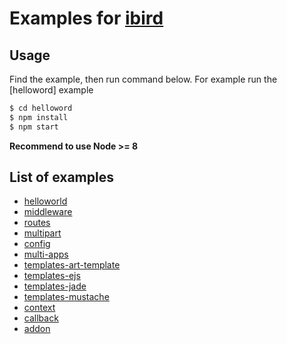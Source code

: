 # Examples for [ibird](https://github.com/yinfxs/ibird)

## Usage

Find the example, then run command below. For example run the [helloword] example

```bash
$ cd helloword
$ npm install
$ npm start
```

**Recommend to use Node >= 8**

## List of examples

- [helloworld](https://github.com/yinfxs/ibird/tree/master/examples/helloworld)
- [middleware](https://github.com/yinfxs/ibird/tree/master/examples/middleware)
- [routes](https://github.com/yinfxs/ibird/tree/master/examples/routes)
- [multipart](https://github.com/yinfxs/ibird/tree/master/examples/multipart)
- [config](https://github.com/yinfxs/ibird/tree/master/examples/config)
- [multi-apps](https://github.com/yinfxs/ibird/tree/master/examples/multi-apps)
- [templates-art-template](https://github.com/yinfxs/ibird/tree/master/examples/templates-art-template)
- [templates-ejs](https://github.com/yinfxs/ibird/tree/master/examples/templates-ejs)
- [templates-jade](https://github.com/yinfxs/ibird/tree/master/examples/templates-jade)
- [templates-mustache](https://github.com/yinfxs/ibird/tree/master/examples/templates-mustache)
- [context](https://github.com/yinfxs/ibird/tree/master/examples/context)
- [callback](https://github.com/yinfxs/ibird/tree/master/examples/callback)
- [addon](https://github.com/yinfxs/ibird/tree/master/examples/addon)